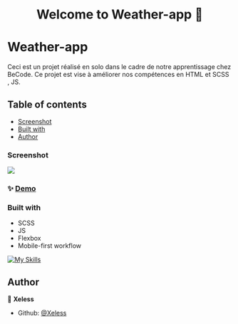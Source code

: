 <h1 align="center">Welcome to Weather-app 👋</h1>
<p>
</p>

# Weather-app

Ceci est un projet réalisé en solo dans le cadre de notre apprentissage chez BeCode. Ce projet est vise à améliorer nos compétences en HTML et SCSS , JS.


## Table of contents

  - [Screenshot](#screenshot)
  - [Built with](#built-with)
- [Author](#author)



### Screenshot
<img src="https://image.noelshack.com/fichiers/2024/32/3/1723019470-capture-d-cran-7-8-2024-1315-xeless-github-io.jpeg"></img>

### ✨ [Demo](https://xeless.github.io/weather-app/)

### Built with

- SCSS
- JS
- Flexbox
- Mobile-first workflow

[![My Skills](https://skillicons.dev/icons?i=html,sass,js)](https://skillicons.dev)

## Author

👤 **Xeless**

* Github: [@Xeless](https://github.com/Xeless)

